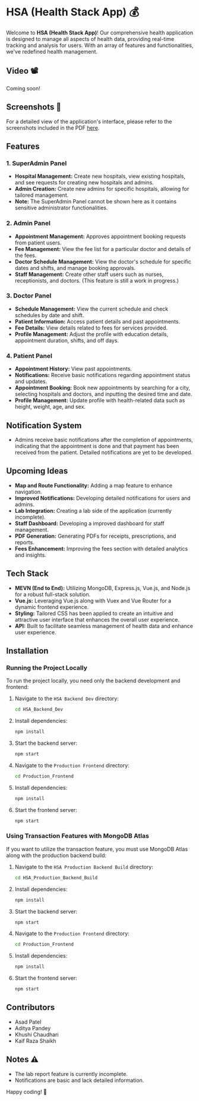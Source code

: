 # HSA (Health Stack App) 💰

Welcome to **HSA (Health Stack App)**! Our comprehensive health application is designed to manage all aspects of health data, providing real-time tracking and analysis for users. With an array of features and functionalities, we've redefined health management.

## Video 📽️

Coming soon!

## Screenshots 📸

For a detailed view of the application's interface, please refer to the screenshots included in the PDF [here](Screenshots.pdf).


## Features

### 1. SuperAdmin Panel
- **Hospital Management:** Create new hospitals, view existing hospitals, and see requests for creating new hospitals and admins.
- **Admin Creation:** Create new admins for specific hospitals, allowing for tailored management.
- **Note:** The SuperAdmin Panel cannot be shown here as it contains sensitive administrator functionalities.

### 2. Admin Panel
- **Appointment Management:** Approves appointment booking requests from patient users.
- **Fee Management:** View the fee list for a particular doctor and details of the fees.
- **Doctor Schedule Management:** View the doctor's schedule for specific dates and shifts, and manage booking approvals.
- **Staff Management:** Create other staff users such as nurses, receptionists, and doctors. (This feature is still a work in progress.)

### 3. Doctor Panel
- **Schedule Management:** View the current schedule and check schedules by date and shift.
- **Patient Information:** Access patient details and past appointments.
- **Fee Details:** View details related to fees for services provided.
- **Profile Management:** Adjust the profile with education details, appointment duration, shifts, and off days.

### 4. Patient Panel
- **Appointment History:** View past appointments.
- **Notifications:** Receive basic notifications regarding appointment status and updates.
- **Appointment Booking:** Book new appointments by searching for a city, selecting hospitals and doctors, and inputting the desired time and date.
- **Profile Management:** Update profile with health-related data such as height, weight, age, and sex.

## Notification System
- Admins receive basic notifications after the completion of appointments, indicating that the appointment is done and that payment has been received from the patient. Detailed notifications are yet to be developed.

## Upcoming Ideas
- **Map and Route Functionality:** Adding a map feature to enhance navigation.
- **Improved Notifications:** Developing detailed notifications for users and admins.
- **Lab Integration:** Creating a lab side of the application (currently incomplete).
- **Staff Dashboard:** Developing a improved dashboard for staff management.
- **PDF Generation:** Generating PDFs for receipts, prescriptions, and reports.
- **Fees Enhancement:** Improving the fees section with detailed analytics and insights.

## Tech Stack

- **MEVN (End to End):** Utilizing MongoDB, Express.js, Vue.js, and Node.js for a robust full-stack solution.
- **Vue.js:** Leveraging Vue.js along with Vuex and Vue Router for a dynamic frontend experience.
- **Styling:** Tailored CSS has been applied to create an intuitive and attractive user interface that enhances the overall user experience.
- **API:** Built to facilitate seamless management of health data and enhance user experience.

## Installation

### Running the Project Locally

To run the project locally, you need only the backend development and frontend:

1. Navigate to the `HSA Backend Dev` directory:
   ```bash
   cd HSA_Backend_Dev
   ```
2. Install dependencies:
   ```bash
   npm install
   ```
3. Start the backend server:
   ```bash
   npm start
   ```

4. Navigate to the `Production Frontend` directory:
   ```bash
   cd Production_Frontend
   ```
5. Install dependencies:
   ```bash
   npm install
   ```
6. Start the frontend server:
   ```bash
   npm start
   ```

### Using Transaction Features with MongoDB Atlas

If you want to utilize the transaction feature, you must use MongoDB Atlas along with the production backend build:

1. Navigate to the `HSA Production Backend Build` directory:
   ```bash
   cd HSA_Production_Backend_Build
   ```
2. Install dependencies:
   ```bash
   npm install
   ```
3. Start the backend server:
   ```bash
   npm start
   ```

4. Navigate to the `Production Frontend` directory:
   ```bash
   cd Production_Frontend
   ```
5. Install dependencies:
   ```bash
   npm install
   ```
6. Start the frontend server:
   ```bash
   npm start
   ```

## Contributors

- Asad Patel
- Aditya Pandey
- Khushi Chaudhari
- Kaif Raza Shaikh

## Notes ⚠️

- The lab report feature is currently incomplete.
- Notifications are basic and lack detailed information.

Happy coding! 🌟
